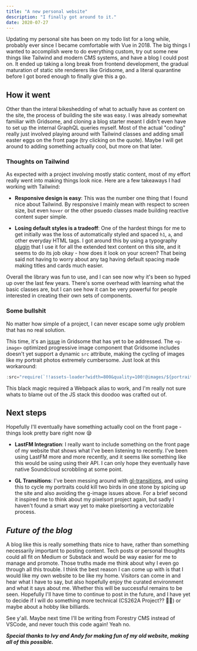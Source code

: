```yaml
---
title: "A new personal website"
description: "I finally got around to it."
date: 2020-07-27
---
```


Updating my personal site has been on my todo list for a long while, probably ever since I became comfortable with Vue in 2018. The big things I wanted to accomplish were to do everything custom, try out some new things like Tailwind and modern CMS systems, and have a blog I could post on. It ended up taking a long break from frontend development, the gradual maturation of static site renderers like Gridsome, and a literal quarantine before I got bored enough to finally give this a go.

## How it went

Other than the interal bikeshedding of what to actually have as content on the site, the process of building the site was easy. I was already somewhat familiar with Gridsome, and cloning a blog starter meant I didn't even have to set up the internal GraphQL queries myself. Most of the actual "coding" really just involved playing around with Tailwind classes and adding small easter eggs on the front page (try clicking on the quote). Maybe I will get around to adding something actually cool, but more on that later.

### Thoughts on Tailwind

As expected with a project involving mostly static content, most of my effort really went into making things look nice. Here are a few takeaways I had working with Tailwind:

- **Responsive design is easy**: This was the number one thing that I found nice about Tailwind. By responsive I mainly mean with respect to screen size, but even `hover` or the other psuedo classes made building reactive content super simple.

- **Losing default styles is a tradeoff**: One of the hardest things for me to get initially was the loss of automatically styled and spaced `h1`, `a`, and other everyday HTML tags. I got around this by using a typography [plugin](https://tailwindcss-typography.netlify.app/) that I use it for all the extended text content on this site, and it seems to do its job okay - how does it look on your screen? That being said not having to worry about any tag having default spacing made making titles and cards much easier.

Overall the library was fun to use, and I can see now why it's been so hyped up over the last few years. There's some overhead with learning what the basic classes are, but I can see how it can be very powerful for people interested in creating their own sets of components.

### Some bullshit

No matter how simple of a project, I can never escape some ugly problem that has no real solution.

This time, it's an [issue](https://github.com/gridsome/gridsome/issues/292) in Gridsome that has yet to be addressed. The `<g-image>` optimized progressive image component that Gridsome includes doesn't yet support a dynamic `src` attribute, making the cycling of images like my portrait photos extremely cumbersome. Just look at this workaround:

```javascript
:src="require(`!!assets-loader?width=800&quality=100!@images/${portraits[portraits_counter]}`)"
```

This black magic required a Webpack alias to work, and I'm really not sure whats to blame out of the JS stack this doodoo was crafted out of.

## Next steps

Hopefully I'll eventually have something actually cool on the front page - things look pretty bare right now 😪

- **LastFM Integration**: I really want to include something on the front page of my website that shows what I've been listening to recently. I've been using LastFM more and more recently, and it seems like something like this would be using using their API. I can only hope they eventually have native Soundcloud scrobbling at some point.

- **GL Transitions**: I've been messing around with [gl-transitions](https://gl-transitions.com/), and using this to cycle my portraits could kill two birds in one stone by spicing up the site and also avoiding the g-image issues above. For a brief second it inspired me to think about my pixelsort project again, but sadly I haven't found a smart way yet to make pixelsorting a vectorizable process.

## _Future of the blog_

A blog like this is really something thats nice to have, rather than something necessarily important to posting content. Tech posts or personal thoughts could all fit on Medium or Substack and would be way easier for me to manage and promote. Those truths made me think about why I even go through all this trouble. I think the best reason I can come up with is that I would like my own website to be like my home. Visitors can come in and hear what I have to say, but also hopefully enjoy the curated environment and what it says about me. Whether this will be successful remains to be seen. Hopefully I'll have time to continue to post in the future, and I have yet to decide if I will do something more technical (CS262A Project?? 👀👀) or maybe about a hobby like billiards.

See y'all. Maybe next time I'll be writing from Forestry CMS instead of VSCode, and never touch this code again! Yeah no.

_**Special thanks to Ivy and Andy for making fun of my old website, making all of this possible.**_